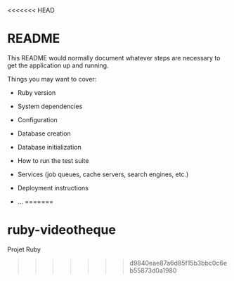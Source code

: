 <<<<<<< HEAD
# README

This README would normally document whatever steps are necessary to get the
application up and running.

Things you may want to cover:

* Ruby version

* System dependencies

* Configuration

* Database creation

* Database initialization

* How to run the test suite

* Services (job queues, cache servers, search engines, etc.)

* Deployment instructions

* ...
=======
# ruby-videotheque
Projet Ruby
>>>>>>> d9840eae87a6d85f15b3bbc0c6eb55873d0a1980

